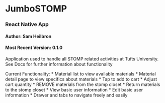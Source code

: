 # JumboSTOMP
### React Native App

#### Author: Sam Heilbron
#### Most Recent Version: 0.1.0
	
Application used to handle all STOMP related activities at Tufts University.
See Docs for further information about functionality


Current Functionality:
	* Material list to view available materials
	* Material detail page to view specifics about materials
	* Tap to add to cart
	* Adjust cart quantity
	* REMOVE materials from the stomp closet
	* Return materials to the stomp closet
	* View basic user information
	* Edit basic user information
	* Drawer and tabs to navigate freely and easily

